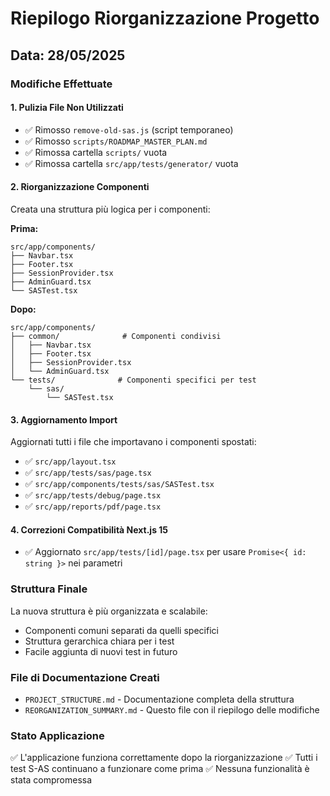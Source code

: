 # Riepilogo Riorganizzazione Progetto

## Data: 28/05/2025

### Modifiche Effettuate

#### 1. Pulizia File Non Utilizzati
- ✅ Rimosso `remove-old-sas.js` (script temporaneo)
- ✅ Rimosso `scripts/ROADMAP_MASTER_PLAN.md` 
- ✅ Rimossa cartella `scripts/` vuota
- ✅ Rimossa cartella `src/app/tests/generator/` vuota

#### 2. Riorganizzazione Componenti
Creata una struttura più logica per i componenti:

**Prima:**
```
src/app/components/
├── Navbar.tsx
├── Footer.tsx
├── SessionProvider.tsx
├── AdminGuard.tsx
└── SASTest.tsx
```

**Dopo:**
```
src/app/components/
├── common/              # Componenti condivisi
│   ├── Navbar.tsx
│   ├── Footer.tsx
│   ├── SessionProvider.tsx
│   └── AdminGuard.tsx
└── tests/              # Componenti specifici per test
    └── sas/
        └── SASTest.tsx
```

#### 3. Aggiornamento Import
Aggiornati tutti i file che importavano i componenti spostati:
- ✅ `src/app/layout.tsx`
- ✅ `src/app/tests/sas/page.tsx`
- ✅ `src/app/components/tests/sas/SASTest.tsx`
- ✅ `src/app/tests/debug/page.tsx`
- ✅ `src/app/reports/pdf/page.tsx`

#### 4. Correzioni Compatibilità Next.js 15
- ✅ Aggiornato `src/app/tests/[id]/page.tsx` per usare `Promise<{ id: string }>` nei parametri

### Struttura Finale
La nuova struttura è più organizzata e scalabile:
- Componenti comuni separati da quelli specifici
- Struttura gerarchica chiara per i test
- Facile aggiunta di nuovi test in futuro

### File di Documentazione Creati
- `PROJECT_STRUCTURE.md` - Documentazione completa della struttura
- `REORGANIZATION_SUMMARY.md` - Questo file con il riepilogo delle modifiche

### Stato Applicazione
✅ L'applicazione funziona correttamente dopo la riorganizzazione
✅ Tutti i test S-AS continuano a funzionare come prima
✅ Nessuna funzionalità è stata compromessa 